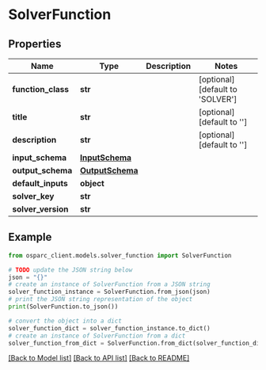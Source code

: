 # SolverFunction


## Properties

Name | Type | Description | Notes
------------ | ------------- | ------------- | -------------
**function_class** | **str** |  | [optional] [default to 'SOLVER']
**title** | **str** |  | [optional] [default to '']
**description** | **str** |  | [optional] [default to '']
**input_schema** | [**InputSchema**](InputSchema.md) |  | 
**output_schema** | [**OutputSchema**](OutputSchema.md) |  | 
**default_inputs** | **object** |  | 
**solver_key** | **str** |  | 
**solver_version** | **str** |  | 

## Example

```python
from osparc_client.models.solver_function import SolverFunction

# TODO update the JSON string below
json = "{}"
# create an instance of SolverFunction from a JSON string
solver_function_instance = SolverFunction.from_json(json)
# print the JSON string representation of the object
print(SolverFunction.to_json())

# convert the object into a dict
solver_function_dict = solver_function_instance.to_dict()
# create an instance of SolverFunction from a dict
solver_function_from_dict = SolverFunction.from_dict(solver_function_dict)
```
[[Back to Model list]](../README.md#documentation-for-models) [[Back to API list]](../README.md#documentation-for-api-endpoints) [[Back to README]](../README.md)


